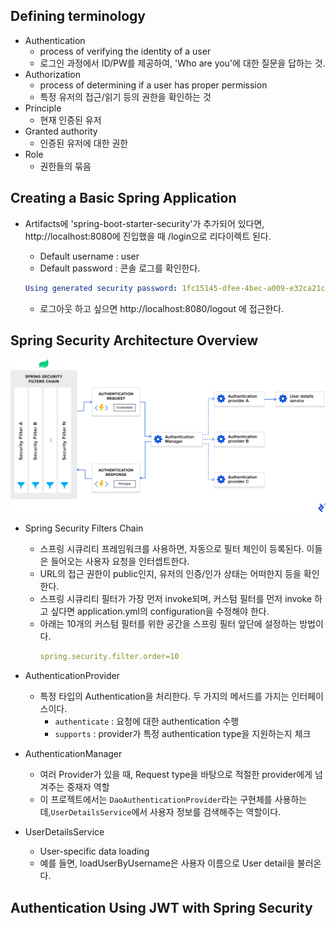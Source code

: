## Defining terminology
- Authentication
  - process of verifying the identity of a user
  - 로그인 과정에서 ID/PW를 제공하여, 'Who are you'에 대한 질문을 답하는 것.
- Authorization
  - process of determining if a user has proper permission
  - 특정 유저의 접근/읽기 등의 권한을 확인하는 것
- Principle
  - 현재 인증된 유저
- Granted authority
  - 인증된 유저에 대한 권한
- Role
  - 권한들의 묶음

## Creating a Basic Spring Application
- Artifacts에 'spring-boot-starter-security'가 추가되어 있다면, http://localhost:8080에 진입했을 때 /login으로 리다이렉트 된다.
  - Default username : user
  - Default password : 콘솔 로그를 확인한다.

  ```yaml
  Using generated security password: 1fc15145-dfee-4bec-a009-e32ca21c77ce
  ```
  
  - 로그아웃 하고 싶으면 http://localhost:8080/logout 에 접근한다.

## Spring Security Architecture Overview
![img.png](img.png)
- Spring Security Filters Chain
  - 스프링 시큐리티 프레임워크를 사용하면, 자동으로 필터 체인이 등록된다. 이들은 들어오는 사용자 요청을 인터셉트한다.
  - URL의 접근 권한이 public인지, 유저의 인증/인가 상태는 어떠한지 등을 확인한다.
  - 스프링 시큐리티 필터가 가장 먼저 invoke되며, 커스텀 필터를 먼저 invoke 하고 싶다면 application.yml의 configuration을 수정해야 한다.
  - 아래는 10개의 커스텀 필터를 위한 공간을 스프링 필터 앞단에 설정하는 방법이다.
    ```yaml
    spring.security.filter.order=10
    ```

- AuthenticationProvider
  - 특정 타입의 Authentication을 처리한다. 두 가지의 메서드를 가지는 인터페이스이다.
    - `authenticate` : 요청에 대한 authentication 수행 
    - `supports` : provider가 특정 authentication type을 지원하는지 체크

- AuthenticationManager
  - 여러 Provider가 있을 때, Request type을 바탕으로 적절한 provider에게 넘겨주는 중재자 역할
  - 이 프로젝트에서는 `DaoAuthenticationProvider`라는 구현체를 사용하는데,`UserDetailsService`에서 사용자 정보를 검색해주는 역할이다. 


- UserDetailsService
  - User-specific data loading
  - 예를 들면, loadUserByUsername은 사용자 이름으로 User detail을 불러온다.

## Authentication Using JWT with Spring Security

